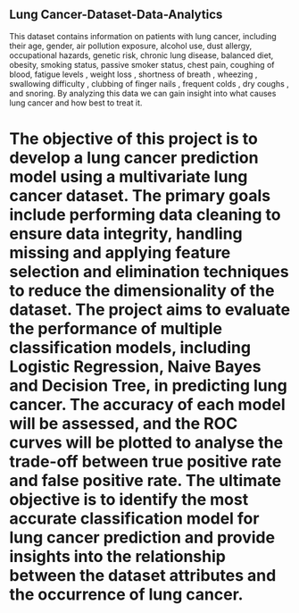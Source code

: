 ## Lung Cancer-Dataset-Data-Analytics
This dataset contains information on patients with lung cancer, including their age, gender, air pollution exposure, alcohol use, dust allergy, occupational hazards, genetic risk, chronic lung disease, balanced diet, obesity, smoking status, passive smoker status, chest pain, coughing of blood, fatigue levels , weight loss , shortness of breath , wheezing , swallowing difficulty , clubbing of finger nails , frequent colds , dry coughs , and snoring. By analyzing this data we can gain insight into what causes lung cancer and how best to treat it.
# The objective of this project is to develop a lung cancer prediction model using a multivariate lung cancer dataset. The primary goals include performing data cleaning to ensure data integrity, handling missing and applying feature selection and elimination techniques to reduce the dimensionality of the dataset. The project aims to evaluate the performance of multiple classification models, including Logistic Regression, Naive Bayes and Decision Tree, in predicting lung cancer. The accuracy of each model will be assessed, and the ROC curves will be plotted to analyse the trade-off between true positive rate and false positive rate. The ultimate objective is to identify the most accurate classification model for lung cancer prediction and provide insights into the relationship between the dataset attributes and the occurrence of lung cancer.
